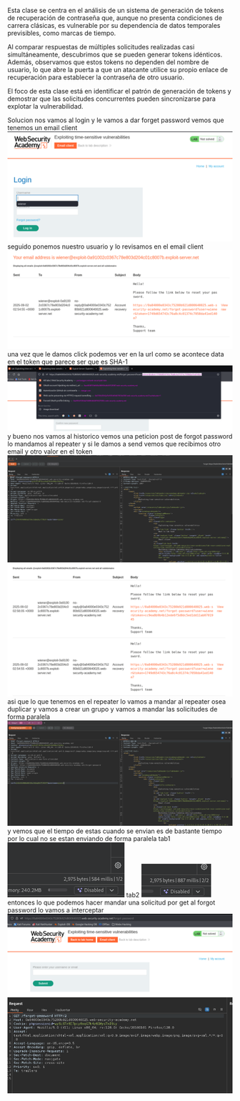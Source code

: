 Esta clase se centra en el análisis de un sistema de generación de tokens de recuperación de contraseña que, aunque no presenta condiciones de carrera clásicas, es vulnerable por su dependencia de datos temporales previsibles, como marcas de tiempo.

Al comparar respuestas de múltiples solicitudes realizadas casi simultáneamente, descubrimos que se pueden generar tokens idénticos. Además, observamos que estos tokens no dependen del nombre de usuario, lo que abre la puerta a que un atacante utilice su propio enlace de recuperación para establecer la contraseña de otro usuario.

El foco de esta clase está en identificar el patrón de generación de tokens y demostrar que las solicitudes concurrentes pueden sincronizarse para explotar la vulnerabilidad.

Solucion
nos vamos al login y le vamos a dar forget password vemos que tenemos un email client
![Pasted_image_20250901205421.png](/Imagenes/Pasted_image_20250901205421.png)
seguido ponemos nuestro usuario y lo revisamos en el email client
![Pasted_image_20250901205450.png](/Imagenes/Pasted_image_20250901205450.png)
una vez que le damos click podemos ver en la url como se acontece data en el token que parece ser que es SHA-1
![Pasted_image_20250901205516.png](/Imagenes/Pasted_image_20250901205516.png)
y bueno nos vamos al historico vemos una peticion post de forgot password lo mandamos al repeater y si le damos a send
vemos que recibimos otro email y otro valor en el token
![Pasted_image_20250901205602.png](/Imagenes/Pasted_image_20250901205602.png)
![Pasted_image_20250901205624.png](/Imagenes/Pasted_image_20250901205624.png)
asi que lo que tenemos en el repeater lo vamos a mandar al repeater osea duplicar y vamos a crear un grupo y vamos a mandar las solicitudes de forma paralela
![Pasted_image_20250901205729.png](/Imagenes/Pasted_image_20250901205729.png)
y vemos que el tiempo de estas cuando se envian es de bastante tiempo por lo cual no se estan enviando de forma paralela
tab1
![Pasted_image_20250901205750.png](/Imagenes/Pasted_image_20250901205750.png)
tab2
![Pasted_image_20250901205807.png](/Imagenes/Pasted_image_20250901205807.png)
entonces lo que podemos hacer mandar una solicitud por get al forgot password lo vamos a interceptar
![Pasted_image_20250901205843.png](/Imagenes/Pasted_image_20250901205843.png)
![Pasted_image_20250901210003.png](/Imagenes/Pasted_image_20250901210003.png)
